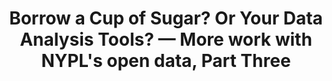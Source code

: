 ---
title: Borrow a Cup of Sugar? Or Your Data Analysis Tools? &mdash; More work with NYPL's open data, Part Three
external_url: http://www.trevormunoz.com/notebook/2014/01/10/borrowing-data-science-tools-more-work-with-nypl-open-data-part-three.html
authors:
 - name: Trevor Muñoz
---